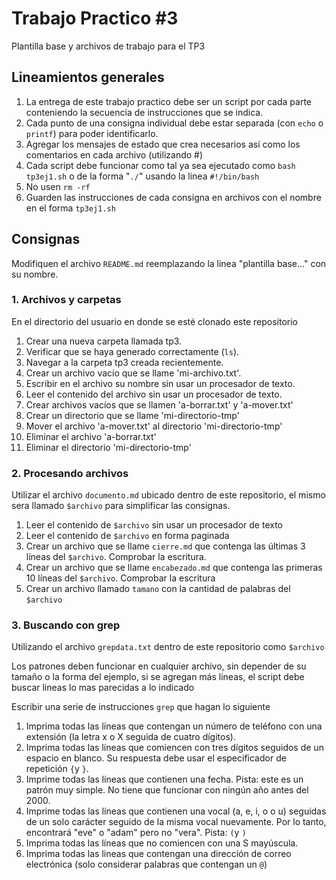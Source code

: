 # Trabajo Practico #3
Plantilla base y archivos de trabajo para el TP3

## Lineamientos generales

1. La entrega de este trabajo practico debe ser un script por cada parte conteniendo la secuencia de instrucciones que se indica.
2. Cada punto de una consigna individual debe estar separada (con `echo` o `printf`) para poder identificarlo.
3. Agregar los mensajes de estado que crea necesarios así como los comentarios en cada archivo (utilizando #)
4. Cada script debe funcionar como tal ya sea ejecutado como `bash tp3ej1.sh` o de la forma "`./`" usando la linea `#!/bin/bash`
5. No usen `rm -rf`
6. Guarden las instrucciones de cada consigna en archivos con el nombre en el forma `tp3ej1.sh`

## Consignas

Modifiquen el archivo `README.md` reemplazando la linea "plantilla base..." con su nombre.

### 1. Archivos y carpetas

En el directorio del usuario en donde se esté clonado este repositorio

1.  Crear una nueva carpeta llamada tp3.
2.  Verificar que se haya generado correctamente (`ls`).
3.  Navegar a la carpeta tp3 creada recientemente.
4.  Crear un archivo vacío que se llame 'mi-archivo.txt'.
5.  Escribir en el archivo su nombre sin usar un procesador de texto.
6.  Leer el contenido del archivo sin usar un procesador de texto.
7.  Crear archivos vacíos que se llamen 'a-borrar.txt' y 'a-mover.txt'
8.  Crear un directorio que se llame 'mi-directorio-tmp'
9.  Mover el archivo 'a-mover.txt' al directorio 'mi-directorio-tmp'
10.  Eliminar el archivo 'a-borrar.txt'
11.  Eliminar el directorio 'mi-directorio-tmp'

### 2. Procesando archivos

Utilizar el archivo `documento.md` ubicado dentro de este repositorio, el mismo sera llamado `$archivo` para simplificar las consignas.

1. Leer el contenido de `$archivo` sin usar un procesador de texto
2. Leer el contenido de `$archivo` en forma paginada
3. Crear un archivo que se llame `cierre.md` que contenga las últimas 3 líneas del `$archivo`. Comprobar la escritura.
4. Crear un archivo que se llame `encabezado.md` que contenga las primeras 10 líneas del `$archivo`. Comprobar la escritura
5. Crear un archivo llamado `tamano` con la cantidad de palabras del `$archivo`

### 3. Buscando con grep

Utilizando el archivo `grepdata.txt` dentro de este repositorio como `$archivo`

Los patrones deben funcionar en cualquier archivo, sin depender de su tamaño o la forma del ejemplo, si se agregan más lineas, el script debe buscar lineas lo mas parecidas a lo indicado

Escribir una serie de instrucciones `grep` que hagan lo siguiente

1. Imprima todas las líneas que contengan un número de teléfono con una extensión (la letra x o X seguida de cuatro dígitos).
2. Imprima todas las líneas que comiencen con tres dígitos seguidos de un espacio en blanco. Su respuesta debe usar el especificador de repetición `{`y `}`.
3. Imprime todas las líneas que contienen una fecha. Pista: este es un patrón muy simple. No tiene que funcionar con ningún año antes del 2000.
4. Imprime todas las líneas que contienen una vocal (a, e, i, o o u) seguidas de un solo carácter seguido de la misma vocal nuevamente. Por lo tanto, encontrará "eve" o "adam" pero no "vera". Pista: `(`y `)`
5. Imprima todas las líneas que no comiencen con una S mayúscula.
6. Imprima todas las lineas que contengan una dirección de correo electrónica (solo considerar palabras que contengan un `@`)



